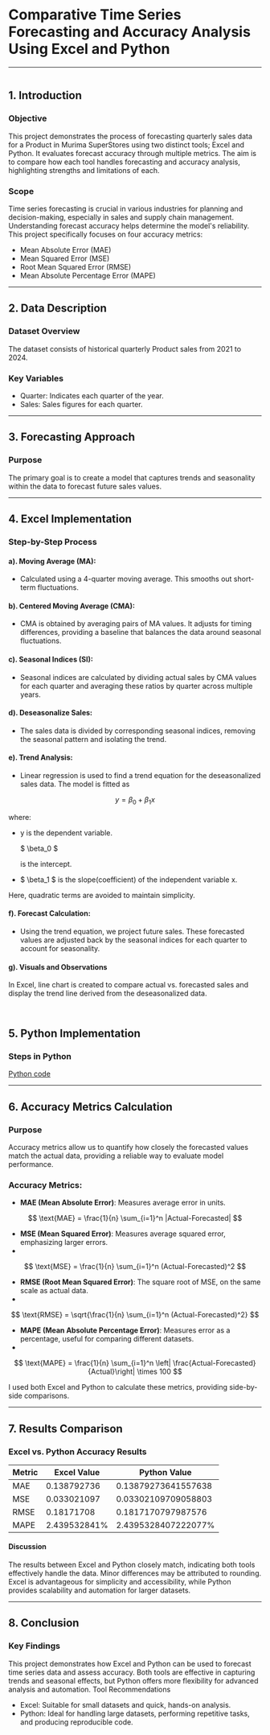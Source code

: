 # Comparative Time Series Forecasting and Accuracy Analysis Using Excel and Python
-------
![]()
## 1. Introduction
### Objective

This project demonstrates the process of forecasting quarterly sales data for a Product in Murima SuperStores using two distinct tools; Excel and Python. It evaluates forecast accuracy through multiple metrics. The aim is to compare how each tool handles forecasting and accuracy analysis, highlighting strengths and limitations of each.

### Scope

Time series forecasting is crucial in various industries for planning and decision-making, especially in sales and supply chain management. Understanding forecast accuracy helps determine the model's reliability. This project specifically focuses on four accuracy metrics:
- Mean Absolute Error (MAE)
- Mean Squared Error (MSE)
- Root Mean Squared Error (RMSE)
- Mean Absolute Percentage Error (MAPE)
---
## 2. Data Description
### Dataset Overview
The dataset consists of historical quarterly Product sales from 2021 to 2024.
### Key Variables
- Quarter: Indicates each quarter of the year.
- Sales: Sales figures for each quarter.
---
## 3. Forecasting Approach
### Purpose

The primary goal is to create a model that captures trends and seasonality within the data to forecast future sales values. 

---
## 4. Excel Implementation
### Step-by-Step Process
#### a). Moving Average (MA):
- Calculated using a 4-quarter moving average. This smooths out short-term fluctuations.
![]()

#### b). Centered Moving Average (CMA):
- CMA is obtained by averaging pairs of MA values. It adjusts for timing differences, providing a baseline that balances the data around seasonal fluctuations.
![]()
    
#### c). Seasonal Indices (SI):
- Seasonal indices are calculated by dividing actual sales by CMA values for each quarter and averaging these ratios by quarter across multiple years.
![]()
    
#### d). Deseasonalize Sales:
- The sales data is divided by corresponding seasonal indices, removing the seasonal pattern and isolating the trend.
![]()
    
#### e). Trend Analysis:

- Linear regression is used to find a trend equation for the deseasonalized sales data. The model is fitted as
  
$$ y = \beta_0 + \beta_1 x $$

where: 
- y is the dependent variable.
  
  $ \beta_0 $

  is the intercept.
  
- $ \beta_1 $  is the slope(coefficient) of the independent variable x.
  
Here, quadratic terms are avoided to maintain simplicity.
![]()
    
#### f). Forecast Calculation:

- Using the trend equation, we project future sales. These forecasted values are adjusted back by the seasonal indices for each quarter to account for seasonality.
![]()

#### g). Visuals and Observations

In Excel, line chart is created to compare actual vs. forecasted sales and display the trend line derived from the deseasonalized data.

![]()
---
## 5. Python Implementation
### Steps in Python

[Python code]()

---
## 6. Accuracy Metrics Calculation
### Purpose

Accuracy metrics allow us to quantify how closely the forecasted values match the actual data, providing a reliable way to evaluate model performance.

### Accuracy Metrics:
- **MAE (Mean Absolute Error)**: Measures average error in units.
  
$$ \text{MAE} = \frac{1}{n} \sum_{i=1}^n |Actual-Forecasted| $$
- **MSE (Mean Squared Error)**: Measures average squared error, emphasizing larger errors.
- 
$$ \text{MSE} = \frac{1}{n} \sum_{i=1}^n (Actual-Forecasted)^2 $$
- **RMSE (Root Mean Squared Error)**: The square root of MSE, on the same scale as actual data.
- 
$$ \text{RMSE} = \sqrt{\frac{1}{n} \sum_{i=1}^n (Actual-Forecasted)^2} $$
- **MAPE (Mean Absolute Percentage Error)**: Measures error as a percentage, useful for comparing different datasets.
- 
$$ \text{MAPE} = \frac{1}{n} \sum_{i=1}^n \left| \frac{Actual-Forecasted}{Actual}\right| \times 100 $$

I used both Excel and Python to calculate these metrics, providing side-by-side comparisons.

---
## 7. Results Comparison
### Excel vs. Python Accuracy Results

|Metric	| Excel Value	| Python Value|
|-----|------|------|
|MAE	|0.138792736	|0.13879273641557638|
|MSE	|0.033021097	|0.03302109709058803|
|RMSE	|0.18171708	|0.1817170797987576|
|MAPE	|2.439532841%	|2.4395328407222077%|

#### Discussion

The results between Excel and Python closely match, indicating both tools effectively handle the data. Minor differences may be attributed to rounding. Excel is advantageous for simplicity and accessibility, while Python provides scalability and automation for larger datasets.

---
## 8. Conclusion
### Key Findings
This project demonstrates how Excel and Python can be used to forecast time series data and assess accuracy. Both tools are effective in capturing trends and seasonal effects, but Python offers more flexibility for advanced analysis and automation.
Tool Recommendations
- Excel: Suitable for small datasets and quick, hands-on analysis.
- Python: Ideal for handling large datasets, performing repetitive tasks, and producing reproducible code.
